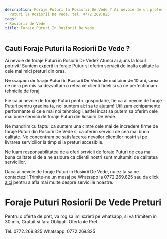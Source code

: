 ```yaml
---
description: Foraje Puturi la Rosiorii De Vede ? Ai nevoie de un profesionist in Foraje
  Puturi la Rosiorii De Vede. tel. 0772.269.825
tags:
- Rosiorii de Vede
title: Foraje Puturi In Rosiorii De Vede
---
```



## Cauti Foraje Puturi la Rosiorii De Vede ?

Ai nevoie de foraje Puturi in Rosiorii De Vede? Atunci ai ajuns la locul potrivit! Suntem experti in foraje Puturi si oferim servicii de inalta calitate la cele mai mici preturi din oras.

Ne ocupam de foraje Puturi in Rosiorii De Vede de mai bine de 10 ani, ceea ce ne-a permis sa dezvoltam o retea de clienti fideli si sa ne perfectionam tehnicile de foraj.

Fie ca ai nevoie de foraje Puturi pentru gospodarie, fie ca ai nevoie de foraje Puturi pentru gradina ta, noi suntem aici sa te ajutam! Utilizam echipamente performante si cele mai noi tehnologii, astfel incat sa putem sa oferim cele mai bune servicii de foraje Puturi din Rosiorii De Vede.

Ne mandrim cu faptul ca suntem una dintre cele mai de incredere firme de foraje Puturi din Rosiorii De Vede si ca oferim servicii de cea mai buna calitate. Ne concentram pe satisfacerea nevoilor clientilor nostri si pe livrarea serviciilor la timp si la preturi accesibile.

Ne luam responsabilitatea de a oferi servicii de foraje Puturi de cea mai buna calitate si de a ne asigura ca clientii nostri sunt multumiti de calitatea serviciilor.

Daca ai nevoie de foraje Puturi in Rosiorii De Vede, nu ezita sa ne contactezi! Trimite-ne un mesaj pe Whatsapp la 0772.269.825 sau da click [aici](https://www.olx.ro/foraje-puturi-rosiorii-de-vede/) pentru a afla mai multe despre serviciile noastre.

# Foraje Puturi Rosiorii De Vede Preturi
Pentru o oferta de pret, va rog sa imi scrieti pe whatsapp, si va trimitem in 30 min, Gratuit si fara Obligatii Oferta de Pret.

Tel. 0772.269.825
Whatsapp. 0772.269.825